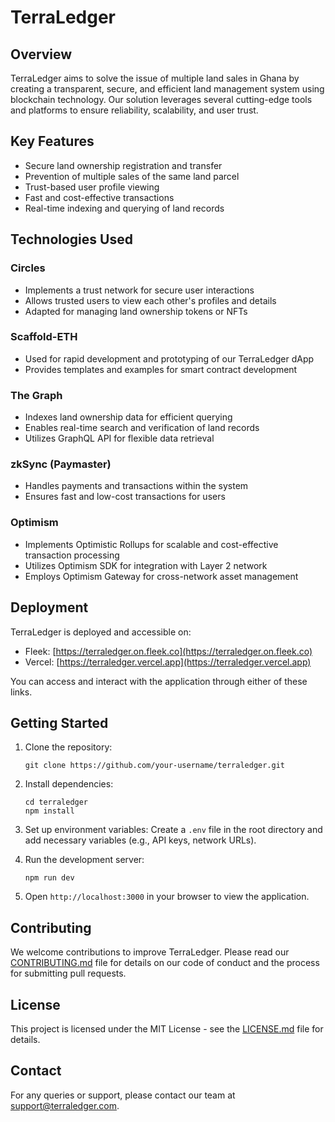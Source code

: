 # TerraLedger

## Overview

TerraLedger aims to solve the issue of multiple land sales in Ghana by creating a transparent, secure, and efficient land management system using blockchain technology. Our solution leverages several cutting-edge tools and platforms to ensure reliability, scalability, and user trust.

## Key Features

- Secure land ownership registration and transfer
- Prevention of multiple sales of the same land parcel
- Trust-based user profile viewing
- Fast and cost-effective transactions
- Real-time indexing and querying of land records

## Technologies Used

### Circles
- Implements a trust network for secure user interactions
- Allows trusted users to view each other's profiles and details
- Adapted for managing land ownership tokens or NFTs

### Scaffold-ETH
- Used for rapid development and prototyping of our TerraLedger dApp
- Provides templates and examples for smart contract development

### The Graph
- Indexes land ownership data for efficient querying
- Enables real-time search and verification of land records
- Utilizes GraphQL API for flexible data retrieval

### zkSync (Paymaster)
- Handles payments and transactions within the system
- Ensures fast and low-cost transactions for users

### Optimism
- Implements Optimistic Rollups for scalable and cost-effective transaction processing
- Utilizes Optimism SDK for integration with Layer 2 network
- Employs Optimism Gateway for cross-network asset management

## Deployment

TerraLedger is deployed and accessible on:

- Fleek: [https://terraledger.on.fleek.co](https://terraledger.on.fleek.co)
- Vercel: [https://terraledger.vercel.app](https://terraledger.vercel.app)

You can access and interact with the application through either of these links.

## Getting Started

1. Clone the repository:
   ```
   git clone https://github.com/your-username/terraledger.git
   ```

2. Install dependencies:
   ```
   cd terraledger
   npm install
   ```

3. Set up environment variables:
   Create a `.env` file in the root directory and add necessary variables (e.g., API keys, network URLs).

4. Run the development server:
   ```
   npm run dev
   ```

5. Open `http://localhost:3000` in your browser to view the application.

## Contributing

We welcome contributions to improve TerraLedger. Please read our [CONTRIBUTING.md](CONTRIBUTING.md) file for details on our code of conduct and the process for submitting pull requests.

## License

This project is licensed under the MIT License - see the [LICENSE.md](LICENSE.md) file for details.

## Contact

For any queries or support, please contact our team at [support@terraledger.com](mailto:support@terraledger.com).
